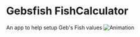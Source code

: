 # Gebsfish FishCalculator
 An app to help setup Geb's Fish values
![Animation](https://github.com/PackJC/GebsFishCalculator/assets/34726562/9db1ac2d-607d-4404-a3ba-5c30d37b30f0)

